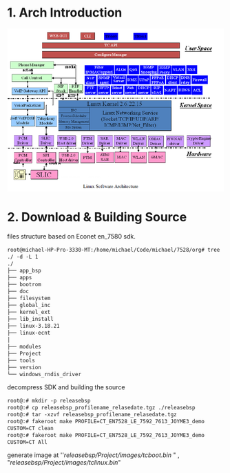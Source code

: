 # 1.  Arch Introduction

![econet_arch](img/econet_arch.bmp)



# 2. Download & Building Source

files structure based on Econet en_7580 sdk.

```shell
root@michael-HP-Pro-3330-MT:/home/michael/Code/michael/7528/org# tree ./ -d -L 1
./
├── app_bsp
├── apps
├── bootrom
├── doc
├── filesystem
├── global_inc
├── kernel_ext
├── lib_install
├── linux-3.18.21
├── linux-ecnt
│
├── modules
├── Project
├── tools
├── version
└── windows_rndis_driver
```



decompress SDK and building the source

```shell
root@:# mkdir -p releasebsp
root@:# cp releasebsp_profilename_relasedate.tgz ./releasebsp
root@:# tar -xzvf releasebsp_profilename_relasedate.tgz
root@:# fakeroot make PROFILE=CT_EN7528_LE_7592_7613_JOYME3_demo CUSTOM=CT clean 
root@:# fakeroot make PROFILE=CT_EN7528_LE_7592_7613_JOYME3_demo CUSTOM=CT All
```

generate image at  ''*releasebsp/Project/images/tcboot.bin* " , "*releasebsp/Project/images/tclinux.bin*"

